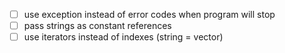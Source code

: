 - [ ] use exception instead of error codes when program will stop
- [ ] pass strings as constant references
- [ ] use iterators instead of indexes (string = vector<char>)